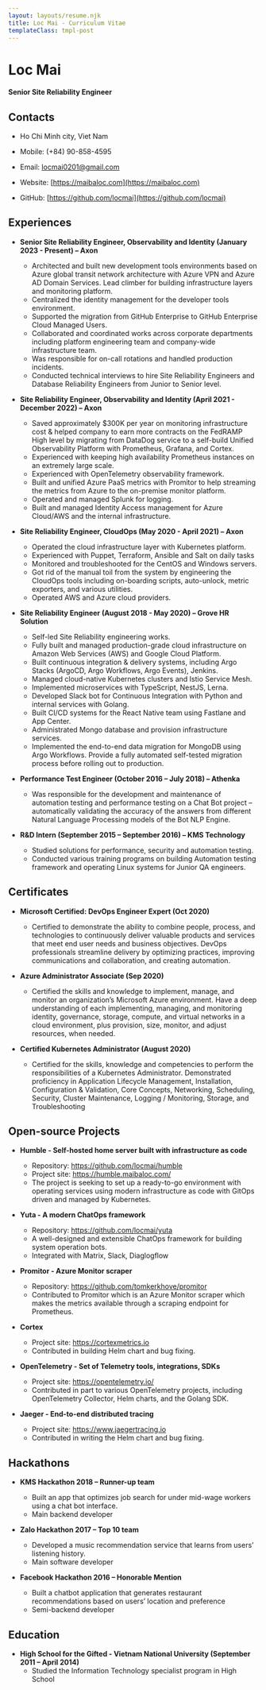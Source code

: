 ```yaml
---
layout: layouts/resume.njk
title: Loc Mai - Curriculum Vitae
templateClass: tmpl-post
---
```


# Loc Mai
#### Senior Site Reliability Engineer

## Contacts

- Ho Chi Minh city, Viet Nam

- Mobile: (+84) 90-858-4595

- Email: locmai0201@gmail.com

- Website: [https://maibaloc.com](https://maibaloc.com)

- GitHub: [https://github.com/locmai](https://github.com/locmai)

## Experiences
- **Senior Site Reliability Engineer, Observability and Identity (January 2023 - Present) – Axon**
  - Architected and built new development tools environments based on Azure global transit network architecture with Azure VPN and Azure AD Domain Services. Lead climber for building infrastructure layers and monitoring platform.
  - Centralized the identity management for the developer tools environment.
  - Supported the migration from GitHub Enterprise to GitHub Enterprise Cloud Managed Users.
  - Collaborated and coordinated works across corporate departments including platform engineering team and company-wide infrastructure team.
  - Was responsible for on-call rotations and handled production incidents.
  - Conducted technical interviews to hire Site Reliability Engineers and Database Reliability Engineers from Junior to Senior level.

- **Site Reliability Engineer, Observability and Identity (April 2021 - December 2022) – Axon**
  - Saved approximately $300K per year on monitoring infrastructure cost & helped company to earn more contracts on the FedRAMP High level by migrating from DataDog service to a self-build Unified Observability Platform with Prometheus, Grafana, and Cortex.
  - Experienced with keeping high availability Prometheus instances on an extremely large scale.
  - Experienced with OpenTelemetry observability framework.
  - Built and unified Azure PaaS metrics with Promitor to help streaming the metrics from Azure to the on-premise monitor platform.
  - Operated and managed Splunk for logging.
  - Built and managed Identity Access management for Azure Cloud/AWS and the internal infrastructure.

- **Site Reliability Engineer, CloudOps (May 2020 - April 2021) – Axon**
  - Operated the cloud infrastructure layer with Kubernetes platform.
  - Experienced with Puppet, Terraform, Ansible and Salt on daily tasks
  - Monitored and troubleshooted for the CentOS and Windows servers.
  - Got rid of the manual toil from the system by engineering the CloudOps tools including on-boarding scripts, auto-unlock, metric exporters, and various utilities.
  - Operated AWS and Azure cloud providers.

- **Site Reliability Engineer (August 2018 - May 2020) – Grove HR Solution**
  - Self-led Site Reliability engineering works.
  - Fully built and managed production-grade cloud infrastructure on Amazon Web Services (AWS) and Google Cloud Platform.
  - Built continuous integration & delivery systems, including Argo Stacks (ArgoCD, Argo Workflows, Argo Events), Jenkins.
  - Managed cloud-native Kubernetes clusters and Istio Service Mesh.
  - Implemented microservices with TypeScript, NestJS, Lerna.
  - Developed Slack bot for Continuous Integration with Python and internal services with Golang.
  - Built CI/CD systems for the React Native team using Fastlane and App Center.
  - Administrated Mongo database and provision infrastructure services.
  - Implemented the end-to-end data migration for MongoDB using Argo Workflows. Provide a fully automated self-tested migration process before rolling out to production.

- **Performance Test Engineer (October 2016 – July 2018) – Athenka**
  - Was responsible for the development and maintenance of automation testing and performance testing on a Chat Bot project – automatically validating the accuracy of the answers from different Natural Language Processing models of the Bot NLP Engine.

- **R&D Intern (September 2015 – September 2016) – KMS Technology**
  - Studied solutions for performance, security and automation testing.
  - Conducted various training programs on building Automation testing framework and operating Linux systems for Junior QA engineers.

## Certificates
- **Microsoft Certified: DevOps Engineer Expert (Oct 2020)**
  - Certified to demonstrate the ability to combine people, process, and technologies to continuously deliver valuable products and services that meet end user needs and business objectives. DevOps professionals streamline delivery by optimizing practices, improving communications and collaboration, and creating automation.

- **Azure Administrator Associate (Sep 2020)**
  - Certified the skills and knowledge to implement, manage, and monitor an organization’s Microsoft Azure environment. Have a deep understanding of each implementing, managing, and monitoring identity, governance, storage, compute, and virtual networks in a cloud environment, plus provision, size, monitor, and adjust resources, when needed.

- **Certified Kubernetes Administrator (August 2020)**
  - Certified for the skills, knowledge and competencies to perform the responsibilities of a Kubernetes Administrator. Demonstrated proficiency in Application Lifecycle Management, Installation, Configuration & Validation, Core Concepts, Networking, Scheduling, Security, Cluster Maintenance, Logging / Monitoring, Storage, and Troubleshooting


## Open-source Projects
- **Humble - Self-hosted home server built with infrastructure as code**
  - Repository: https://github.com/locmai/humble
  - Project site: https://humble.maibaloc.com/
  - The project is seeking to set up a ready-to-go environment with operating services using modern infrastructure as code with GitOps driven and managed by Kubernetes.

- **Yuta - A modern ChatOps framework**
  - Repository: https://github.com/locmai/yuta
  - A well-designed and extensible ChatOps framework for building system operation bots.
  - Integrated with Matrix, Slack, Diaglogflow

- **Promitor - Azure Monitor scraper**
  - Repository: https://github.com/tomkerkhove/promitor
  - Contributed to Promitor which is an Azure Monitor scraper which makes the metrics available through a scraping endpoint for Prometheus.

- **Cortex**
  - Project site: https://cortexmetrics.io
  - Contributed in building Helm chart and bug fixing.

- **OpenTelemetry - Set of Telemetry tools, integrations, SDKs**
  - Project site: https://opentelemetry.io/
  - Contributed in part to various OpenTelemetry projects, including OpenTelemetry Collector, Helm charts, and the Golang SDK.

- **Jaeger - End-to-end distributed tracing**
  - Project site: https://www.jaegertracing.io
  - Contributed in writing the Helm chart and bug fixing.

## Hackathons
- **KMS Hackathon 2018 – Runner-up team**
  - Built an app that optimizes job search for under mid-wage workers using a chat bot interface.
  - Main backend developer

- **Zalo Hackathon 2017 – Top 10 team**
  - Developed a music recommendation service that learns from users’ listening history.
  - Main software developer

- **Facebook Hackathon 2016 – Honorable Mention**
  - Built a chatbot application that generates restaurant recommendations based on users’ location and preference
  - Semi-backend developer

## Education

- **High School for the Gifted - Vietnam National University (September 2011 – April 2014)**
  - Studied the Information Technology specialist program in High School

